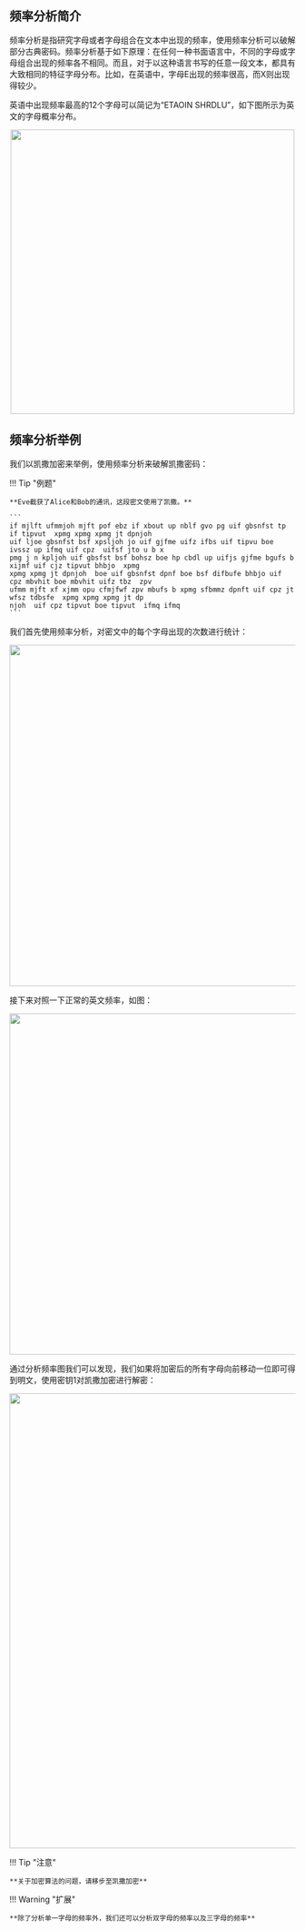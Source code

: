 ## 频率分析简介

频率分析是指研究字母或者字母组合在文本中出现的频率，使用频率分析可以破解部分古典密码。频率分析基于如下原理：在任何一种书面语言中，不同的字母或字母组合出现的频率各不相同。而且，对于以这种语言书写的任意一段文本，都具有大致相同的特征字母分布。比如，在英语中，字母E出现的频率很高，而X则出现得较少。

英语中出现频率最高的12个字母可以简记为“ETAOIN SHRDLU”，如下图所示为英文的字母概率分布。

<p style="text-align:center;"><img width="500px" src="../image/frequencyAnalysi-1.png" /></p>

## 频率分析举例

我们以凯撒加密来举例，使用频率分析来破解凯撒密码：

!!! Tip "例题"

	**Eve截获了Alice和Bob的通讯，这段密文使用了凯撒。**
	
	```
	if mjlft ufmmjoh mjft pof ebz if xbout up nblf gvo pg uif gbsnfst tp if tipvut  xpmg xpmg xpmg jt dpnjoh  
	uif ljoe gbsnfst bsf xpsljoh jo uif gjfme uifz ifbs uif tipvu boe ivssz up ifmq uif cpz  uifsf jto u b x
	pmg j n kpljoh uif gbsfst bsf bohsz boe hp cbdl up uifjs gjfme bgufs b xijmf uif cjz tipvut bhbjo  xpmg 
	xpmg xpmg jt dpnjoh  boe uif gbsnfst dpnf boe bsf difbufe bhbjo uif cpz mbvhit boe mbvhit uifz tbz  zpv 
	ufmm mjft xf xjmm opu cfmjfwf zpv mbufs b xpmg sfbmmz dpnft uif cpz jt wfsz tdbsfe  xpmg xpmg xpmg jt dp
	njoh  uif cpz tipvut boe tipvut  ifmq ifmq
	```
我们首先使用频率分析，对密文中的每个字母出现的次数进行统计：

<p style="text-align:center;"><img width="600px" src="../image/frequencyAnalysi-2.png" /></p>

接下来对照一下正常的英文频率，如图：

<p style="text-align:center;"><img width="600px" src="../image/frequencyAnalysi-3.png" /></p>

通过分析频率图我们可以发现，我们如果将加密后的所有字母向前移动一位即可得到明文，使用密钥1对凯撒加密进行解密：

<p style="text-align:center;"><img width="800px" src="../image/frequencyAnalysi-4.jpg" /></p>

!!! Tip "注意"

	**关于加密算法的问题，请移步至凯撒加密**

!!! Warning "扩展"

	**除了分析单一字母的频率外，我们还可以分析双字母的频率以及三字母的频率**
